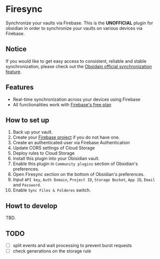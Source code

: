 # Firesync

Synchronize your vaults via Firebase. This is the **UNOFFICIAL** plugin for obsidian in order to synchronize your vaults on various devices via Firebase.

## Notice

If you would like to get easy access to consistent, reliable and stable synchronization, please check out the [Obsidain official synchronization feature](https://obsidian.md/sync).

## Features

- Real-time synchronization across your devices using Firebase
- All functionalities work with [Firebase's free plan](https://firebase.google.com/pricing)

## How to set up

1. Back up your vault.
1. Create your [Firebase project](https://console.firebase.google.com/) if you do not have one.
1. Create an authenticated user via Firebase Authentication
1. Update CORS settings of Cloud Storage
1. Deploy rules to Cloud Storage
1. Install this plugin into your Obisidian vault.
1. Enable this plugin in `Community plugins` section of Obsidian's preferences.
1. Open Firesync section on the bottom of Obsidian's preferences.
1. Input `API key`, `Auth Domain`, `Project ID`, `Storage Bucket`, `App ID`, `Email` and `Password`.
1. Enable `Sync Files & Folderes` switch.

## Howt to develop

TBD.

## TODO

- [ ] split events and wait processing to prevent burst requests
- [ ] check generations on the storage rule
